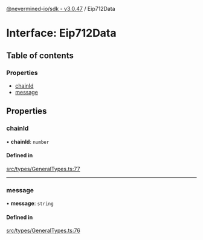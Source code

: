 [@nevermined-io/sdk - v3.0.47](../code-reference.md) / Eip712Data

# Interface: Eip712Data

## Table of contents

### Properties

- [chainId](Eip712Data.md#chainid)
- [message](Eip712Data.md#message)

## Properties

### chainId

• **chainId**: `number`

#### Defined in

[src/types/GeneralTypes.ts:77](https://github.com/nevermined-io/sdk-js/blob/9fd2122cb8a365d3b370fc0dbe1796198ecfa3b3/src/types/GeneralTypes.ts#L77)

---

### message

• **message**: `string`

#### Defined in

[src/types/GeneralTypes.ts:76](https://github.com/nevermined-io/sdk-js/blob/9fd2122cb8a365d3b370fc0dbe1796198ecfa3b3/src/types/GeneralTypes.ts#L76)
